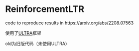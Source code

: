 # ReinforcementLTR
code to reproduce results in https://arxiv.org/abs/2208.07563

使用了[ULTRA](https://github.com/ULTR-Community/ULTRA_pytorch)框架

old为旧版代码（未使用ULTRA）
